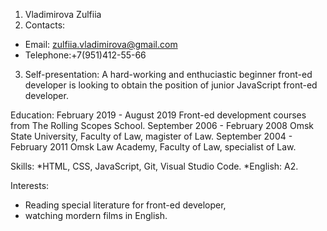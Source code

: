 1. Vladimirova Zulfiia
2. Contacts:
* Email: zulfiia.vladimirova@gmail.com
* Telephone:+7(951)412-55-66

3. Self-presentation: 
A hard-working and enthuciastic beginner front-ed developer is looking to obtain the position of junior JavaScript front-ed developer.

Education:
February 2019 - August 2019 Front-ed development courses from The Rolling Scopes School.
September 2006 - February 2008 Omsk State University, Faculty of Law, magister of Law.
September 2004 - February 2011 Omsk Law Academy, Faculty of Law, specialist of Law.

Skills: 
*HTML, CSS, JavaScript, Git, Visual Studio Code.
*English: A2.

Interests:
* Reading special literature for front-ed developer,
* watching mordern films in English.
